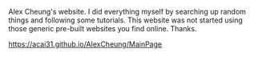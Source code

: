 Alex Cheung's website. 
I did everything myself by searching up random things and following some tutorials.
This website was not started using those generic pre-built websites you find online. 
Thanks. 

https://acai31.github.io/AlexCheung/MainPage
